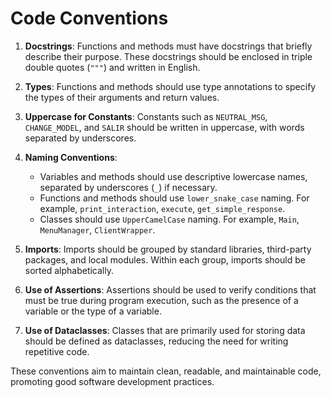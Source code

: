 # Code Conventions

1. **Docstrings**: Functions and methods must have docstrings that briefly describe their purpose. These docstrings should be enclosed in triple double quotes (`"""`) and written in English.

2. **Types**: Functions and methods should use type annotations to specify the types of their arguments and return values.

3. **Uppercase for Constants**: Constants such as `NEUTRAL_MSG`, `CHANGE_MODEL`, and `SALIR` should be written in uppercase, with words separated by underscores.

4. **Naming Conventions**:
   - Variables and methods should use descriptive lowercase names, separated by underscores (`_`) if necessary.
   - Functions and methods should use `lower_snake_case` naming. For example, `print_interaction`, `execute`, `get_simple_response`.
   - Classes should use `UpperCamelCase` naming. For example, `Main`, `MenuManager`, `ClientWrapper`.

5. **Imports**: Imports should be grouped by standard libraries, third-party packages, and local modules. Within each group, imports should be sorted alphabetically.

6. **Use of Assertions**: Assertions should be used to verify conditions that must be true during program execution, such as the presence of a variable or the type of a variable.

7.  **Use of Dataclasses**: Classes that are primarily used for storing data should be defined as dataclasses, reducing the need for writing repetitive code.

These conventions aim to maintain clean, readable, and maintainable code, promoting good software development practices.
